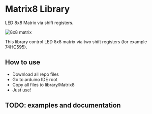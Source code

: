 # Matrix8 Library

LED 8x8 Matrix via shift registers.

![8x8 matrix](https://frogling.com/site/wp-content/uploads/2018/06/DSC_0932.jpg)

This library control LED 8x8 matrix via two shift registers (for example 74HC595).

## How to use

* Download all repo files
* Go to arduino IDE root
* Copy all files to library/Matrix8
* Just use!

## TODO: examples and documentation